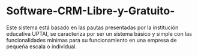 # Software-CRM-Libre-y-Gratuito-
Este sistema está basado en las pautas presentadas por la institución educativa UPTAI, se caracteriza por ser un sistema básico y simple con las funcionalidades mínimas para su funcionamiento en una empresa de pequeña escala o individual.
